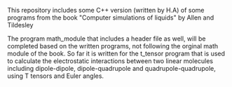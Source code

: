 This repository includes some C++ version (written by H.A) of some programs from the book "Computer simulations of liquids"
by Allen and Tildesley

The program math_module that includes a header file as well, will be completed based on the written programs, not following the orginal
math module of the book. So far it is written for the t_tensor program that is used to calculate the electrostatic interactions between 
two linear molecules including dipole-dipole, dipole-quadrupole and quadrupole-quadrupole, using T tensors and Euler angles.

